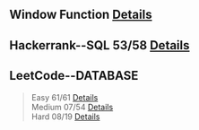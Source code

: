 
## Window Function [Details](https://github.com/chongchong6/SQL/tree/master/Window%20Function)
## Hackerrank--SQL 53/58 [Details](https://github.com/chongchong6/SQL/tree/master/HackerRank_SQL)
## LeetCode--DATABASE 
> Easy 61/61 [Details](https://github.com/chongchong6/SQL/tree/master/LeetCode/Easy)<br>
> Medium 07/54 [Details](https://github.com/chongchong6/SQL/tree/master/LeetCode/Medium)<br>
> Hard 08/19 [Details](https://github.com/chongchong6/SQL/tree/master/LeetCode/Hard)
